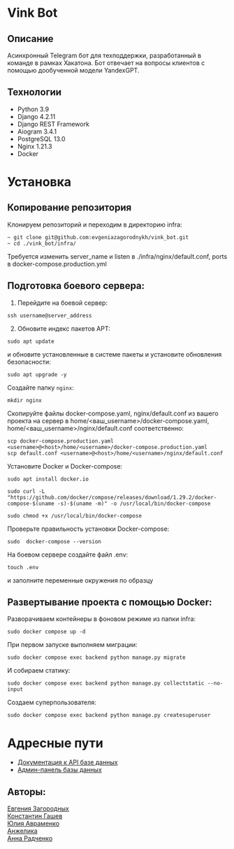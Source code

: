 # Vink Bot

## Описание
Асинхронный Telegram бот для техподдержки, разработанный в команде в рамках Хакатона.
Бот отвечает на вопросы клиентов с помощью дообученной модели YandexGPT.

## Технологии
- Python 3.9
- Django 4.2.11
- Django REST Framework
- Aiogram 3.4.1
- PostgreSQL 13.0
- Nginx 1.21.3
- Docker

# Установка
## Копирование репозитория
Клонируем репозиторий и переходим в директорию infra:
```
~ git clone git@github.com:evgeniazagorodnykh/vink_bot.git
~ cd ./vink_bot/infra/
```
Требуется изменить server_name и listen в ./infra/nginx/default.conf, ports в docker-compose.production.yml

## Подготовка боевого сервера:
1. Перейдите на боевой сервер:
```
ssh username@server_address
```
2. Обновите индекс пакетов APT:
```
sudo apt update
```
и обновите установленные в системе пакеты и установите обновления безопасности:
```
sudo apt upgrade -y
```
Создайте папку `nginx`:
```
mkdir nginx
``` 
Скопируйте файлы docker-compose.yaml, nginx/default.conf из вашего проекта на сервер в home/<ваш_username>/docker-compose.yaml, home/<ваш_username>/nginx/default.conf соответственно:
```
scp docker-compose.production.yaml <username>@<host>/home/<username>/docker-compose.production.yaml
scp default.conf <username>@<host>/home/<username>/nginx/default.conf
```
Установите Docker и Docker-compose:
```
sudo apt install docker.io
```
```
sudo curl -L "https://github.com/docker/compose/releases/download/1.29.2/docker-compose-$(uname -s)-$(uname -m)" -o /usr/local/bin/docker-compose
```
```
sudo chmod +x /usr/local/bin/docker-compose
```
Проверьте правильность установки Docker-compose:
```
sudo  docker-compose --version
```
На боевом сервере создайте файл .env:
```
touch .env
```
и заполните переменные окружения по образцу

## Развертывание проекта с помощью Docker:
Разворачиваем контейнеры в фоновом режиме из папки infra:
```
sudo docker compose up -d
```
При первом запуске выполняем миграции:
```
sudo docker compose exec backend python manage.py migrate
```
И собираем статику:
```
sudo docker compose exec backend python manage.py collectstatic --no-input
```
Создаем суперпользователя:
```
sudo docker compose exec backend python manage.py createsuperuser
```

# Адресные пути
- [Документация к API базе данных](http://94.241.139.6/docs)
- [Админ-панель базы данных](http://94.241.139.6/admin)

## Авторы:
[Евгения Загородных](https://github.com/evgeniazagorodnykh)\
[Константин Гашев](https://github.com/Gashev1989)\
[Юлия Авраменко](https://github.com/JuliaAvramenko)\
[Анжелика](https://github.com/anzhelf)\
[Анна Радченко](https://github.com/radanngen)

